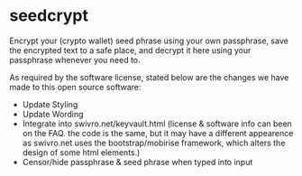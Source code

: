 # seedcrypt

Encrypt your (crypto wallet) seed phrase using your own passphrase, save the encrypted text to a safe place, and decrypt it here using your passphrase whenever you need to.

As required by the software license, stated below are the changes we have made to this open source software:
- Update Styling
- Update Wording
- Integrate into swivro.net/keyvault.html (license & software info can been on the FAQ. the code is the same, but it may have a different appearence as swivro.net uses the bootstrap/mobirise framework, which alters the design of some html elements.)
- Censor/hide passphrase & seed phrase when typed into input

